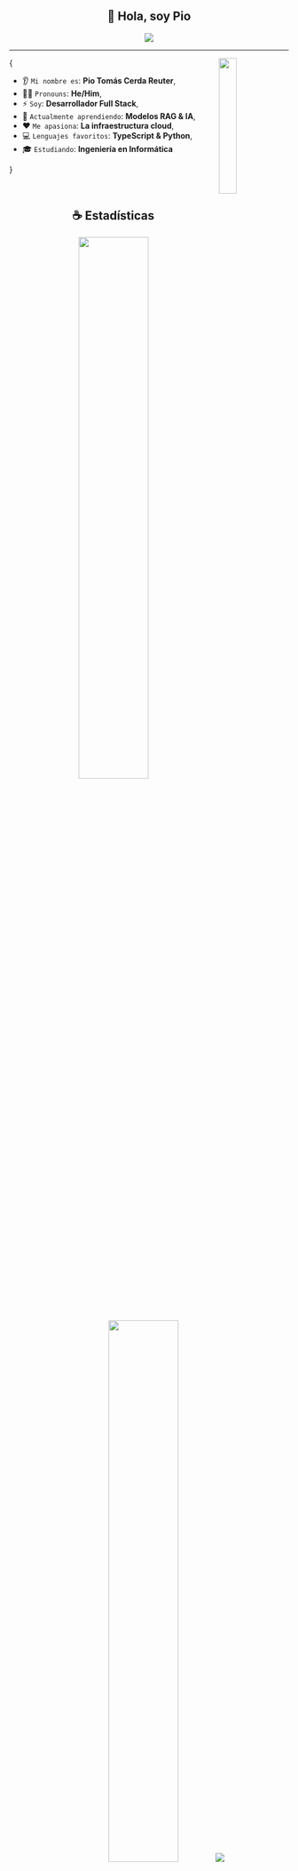 <h2 align="center">👋 Hola, soy Pio</h2>

<p align="center">
    <img src="https://komarev.com/ghpvc/?username=piodois&color=blueviolet"/>
</p>

<hr/>

<img align='right' src='https://octodex.github.com/images/daftpunktocat-guy.png' width='25%'>  

{  

* 👂 `Mi nombre es`: **Pio Tomás Cerda Reuter**,
* 👨‍💻 `Pronouns`: **He/Him**,
* ⚡ `Soy`: **Desarrollador Full Stack**,
* 🌱 `Actualmente aprendiendo`: **Modelos RAG & IA**,
* ❤️ `Me apasiona`: **La infraestructura cloud**,
* 💻 `Lenguajes favoritos`: **TypeScript & Python**,
* 🎓 `Estudiando`: **Ingeniería en Informática**

}

<br/>

<h2 align="center">☕ Estadísticas</h2>

<p align="center">
  <img height="50%" width="auto" src ="https://github-readme-stats.vercel.app/api?username=piodois&show_icons=true&count_private=true&theme=material-palenight&hide_border=true&hide=issues,contribs&bg_color=00000000">
  <img height="50%" width="auto" src ="https://github-readme-stats.vercel.app/api/top-langs/?username=piodois&layout=compact&hide_border=true&theme=material-palenight&bg_color=00000000&langs_count=6&hide=jupyter%20notebook,tex,css,php&exclude_repo=deprecated-projects">
  <img src ="https://github-readme-streak-stats.herokuapp.com?user=piodois&theme=material-palenight&hide_border=true&background=FFFFFF00">
</p>

<p align="center">
    <img src="https://github-profile-trophy.vercel.app/?username=piodois&theme=tokyonight"/>
</p>

<h2 align="center">🚀 Proyectos Destacados</h2>
<p align="center">Echa un vistazo a mis proyectos más destacados.</p>
  
| <a href="#" target="_blank">**Sistema RAG Chatbot**</a> | <a href="#" target="_blank">**Sistema Atención Ciudadana**</a> | <a href="#" target="_blank">**Gestión Contratistas**</a> | <a href="#" target="_blank">**APIs GraphQL**</a> |
| :---: | :---: | :---: | :---: |
<img align='center' src='https://cdn-icons-png.flaticon.com/512/4712/4712027.png' width="100px"  height='100px'> | <img align='center' width="100px" src='https://cdn-icons-png.flaticon.com/512/3135/3135715.png' height='100px'>  | <img align='center' src='https://cdn-icons-png.flaticon.com/512/1995/1995515.png' width="100px" height='100px'> | <img align='center' src='https://cdn-icons-png.flaticon.com/512/2164/2164832.png' width="100px" height='100px'> |
| <p>Chatbot avanzado con modelos RAG y Azure AI</p> <a href="#" target="_blank">`Repository`</a> | <p>Sistema que redujo tiempos de atención en 40%</p> <a href="#" target="_blank">`Repository`</a> | <p>Plataforma conforme a Ley de Subcontratación</p> <a href="#" target="_blank">`Repository`</a> | <p>APIs escalables con GraphQL y .NET</p> <a href="#" target="_blank">`Repository`</a> |
<br/>

<h2 align="center">🌱 Mis Habilidades</h2>

<h4 align="center">💻 Lenguajes de Programación</h4>

<p align="center">
<a href="https://github.com/search?q=user%3Apiodois+language%3Abash"><img alt="Bash" src="https://img.shields.io/badge/Bash-121011.svg?logo=gnu-bash&logoColor=white"></a>
<a href="https://github.com/search?q=user%3Apiodois+language%3Acsharp"><img alt="C#" src="https://custom-icon-badges.demolab.com/badge/C%23-68217A.svg?logo=cs2&logoColor=white"></a>
<a href="https://github.com/search?q=user%3Apiodois+language%3Acss"><img alt="CSS" src="https://img.shields.io/badge/CSS-1572B6.svg?logo=css3&logoColor=white"></a>
<a href="https://github.com/search?q=user%3Apiodois+language%3Ahtml"><img alt="HTML" src="https://img.shields.io/badge/HTML-E34F26.svg?logo=html5&logoColor=white"></a>
<a href="https://github.com/search?q=user%3Apiodois+language%3Ajavascript"><img alt="JavaScript" src="https://img.shields.io/badge/JavaScript-F7DF1E.svg?logo=javascript&logoColor=black"></a>
<a href="https://github.com/search?q=user%3Apiodois+language%3Ajavascript"><img alt="Node.js" src="https://img.shields.io/badge/Node.js-43853D.svg?logo=node.js&logoColor=white"></a>
<a href="https://github.com/search?q=user%3Apiodois+language%3Aphp"><img alt="PHP" src="https://img.shields.io/badge/PHP-777BB4.svg?logo=php&logoColor=white"></a>
<a href="https://github.com/search?q=user%3Apiodois+language%3Apython"><img alt="Python" src="https://img.shields.io/badge/Python-14354C.svg?logo=python&logoColor=white"></a>
<a href="https://github.com/search?q=user%3Apiodois+language%3Asql"><img alt="SQL" src="https://custom-icon-badges.demolab.com/badge/SQL-025E8C.svg?logo=database&logoColor=white"></a>
<a href="https://github.com/search?q=user%3Apiodois+language%3AtypeScript"><img alt="TypeScript" src="https://img.shields.io/badge/TypeScript-007ACC.svg?logo=typescript&logoColor=white"></a>
</p>

<h4 align="center">📚 Frameworks y Librerías</h4>

<p align="center">
<a href="#"><img alt="Angular" src="https://img.shields.io/badge/Angular-DD0031.svg?logo=angular&logoColor=white"></a>
<a href="#"><img alt="Django" src="https://img.shields.io/badge/Django-092E20.svg?logo=django&logoColor=white"></a>
<a href="#"><img alt="Dotnet" src="https://img.shields.io/badge/Dotnet-512BD4.svg?logo=dotnet&logoColor=white"></a>
<a href="#"><img alt="Express.js" src="https://img.shields.io/badge/Express-404d59.svg?logo=express&logoColor=white"></a>
<a href="#"><img alt="FastAPI" src="https://img.shields.io/badge/FastAPI-009688.svg?logo=fastapi&logoColor=white"></a>
<a href="#"><img alt="GraphQL" src="https://img.shields.io/badge/graphql-E10098.svg?logo=graphql&logoColor=white"></a>
<a href="#"><img alt="Laravel" src="https://img.shields.io/badge/Laravel-FF2D20.svg?logo=laravel&logoColor=white"></a>
<a href="#"><img alt="React" src="https://img.shields.io/badge/React-61DAFB.svg?logo=react&logoColor=black"></a>
<a href="#"><img alt="Tailwind CSS" src="https://img.shields.io/badge/Tailwind%20CSS-06B6D4.svg?logo=tailwind-css&logoColor=white"></a>
<a href="#"><img alt="Vue.js" src="https://img.shields.io/badge/Vue.js-4FC08D.svg?logo=vue.js&logoColor=white"></a>
</p>

<h4 align="center">⚙ Software y Herramientas</h4>

<p align="center">
<a href="#"><img alt="Docker" src="https://img.shields.io/badge/Docker-2496ED.svg?logo=docker&logoColor=white"></a>
<a href="#"><img alt="Git" src="https://img.shields.io/badge/Git-F05033.svg?logo=git&logoColor=white"></a>
<a href="#"><img alt="Linux" src="https://img.shields.io/badge/Linux-FCC624.svg?logo=linux&logoColor=black"></a>
<a href="#"><img alt="Nginx" src="https://img.shields.io/badge/Nginx-009639.svg?logo=nginx&logoColor=white"></a>
<a href="#"><img alt="Postman" src="https://img.shields.io/badge/Postman-FF6C37.svg?logo=postman&logoColor=white"></a>
<a href="#"><img alt="Ubuntu" src="https://img.shields.io/badge/Ubuntu-E95420.svg?logo=ubuntu&logoColor=white"></a>
<a href="#"><img alt="Visual Studio Code" src="https://img.shields.io/badge/Visual%20Studio%20Code-0078d7.svg?logo=visual-studio-code&logoColor=white"></a>
<a href="#"><img alt="Windows Server" src="https://img.shields.io/badge/Windows%20Server-0078D4.svg?logo=windows&logoColor=white"></a>
</p>

<h4 align="center">☁ Cloud y Bases de Datos</h4>

<p align="center">
<a href="#"><img alt="AWS" src="https://img.shields.io/badge/AWS-232F3E.svg?logo=amazon-aws&logoColor=white"></a>
<a href="#"><img alt="Azure" src="https://img.shields.io/badge/Azure-0078D4.svg?logo=microsoft-azure&logoColor=white"></a>
<a href="#"><img alt="Google Cloud" src="https://img.shields.io/badge/Google%20Cloud-4285F4.svg?logo=google-cloud&logoColor=white"></a>
<a href="#"><img alt="MongoDB" src="https://img.shields.io/badge/MongoDB-47A248.svg?logo=mongodb&logoColor=white"></a>
<a href="#"><img alt="MySQL" src="https://img.shields.io/badge/MySQL-00f.svg?logo=mysql&logoColor=white"></a>
<a href="#"><img alt="Oracle Cloud" src="https://img.shields.io/badge/Oracle%20Cloud-F80000.svg?logo=oracle&logoColor=white"></a>
<a href="#"><img alt="PostgreSQL" src="https://img.shields.io/badge/PostgreSQL-336791.svg?logo=postgresql&logoColor=white"></a>
</p>

<h4 align="center">🤖 IA y Tecnologías Emergentes</h4>

<p align="center">
<a href="#"><img alt="Azure AI" src="https://img.shields.io/badge/Azure%20AI-0078D4.svg?logo=microsoft-azure&logoColor=white"></a>
<a href="#"><img alt="ChatGPT API" src="https://img.shields.io/badge/ChatGPT%20API-412991.svg?logo=openai&logoColor=white"></a>
<a href="#"><img alt="OpenAI" src="https://img.shields.io/badge/OpenAI-412991.svg?logo=openai&logoColor=white"></a>
<a href="#"><img alt="RAG Models" src="https://img.shields.io/badge/RAG%20Models-FF6F00.svg?logo=databricks&logoColor=white"></a>
</p>

<br/>

<h2 align="center">📊 GitHub Analytics</h2>

<p align="center">
<a href="https://github.com/piodois">
  <img height="180em" src="https://github-readme-stats-eight-theta.vercel.app/api?username=piodois&show_icons=true&theme=algolia&include_all_commits=true&count_private=true"/>
  <img height="180em" src="https://github-readme-stats-eight-theta.vercel.app/api/top-langs/?username=piodois&layout=compact&langs_count=8&theme=algolia"/>
</a>
</p>

<h2 align="center">📌 Repositorios Destacados</h2>
<p align="center">Echa un vistazo a mis repositorios más destacados.</p>

<div align="center">
  
[![Sistema RAG Chatbot](https://github-readme-stats.vercel.app/api/pin/?username=piodois&repo=rag-chatbot-system&theme=algolia)](https://github.com/piodois/rag-chatbot-system)
[![Sistema Atención Ciudadana](https://github-readme-stats.vercel.app/api/pin/?username=piodois&repo=citizen-service-system&theme=algolia)](https://github.com/piodois/citizen-service-system)

</div>

<h2 align="center">🤝 Conecta Conmigo</h2>

<p align="center">
<a href="mailto:piodois1@gmail.com"><img src="https://img.shields.io/badge/Email-D14836?style=for-the-badge&logo=gmail&logoColor=white"/></a>
<a href="https://linkedin.com/in/piocerda"><img src="https://img.shields.io/badge/LinkedIn-0077B5?style=for-the-badge&logo=linkedin&logoColor=white"/></a>
<a href="https://github.com/piodois"><img src="https://img.shields.io/badge/GitHub-100000?style=for-the-badge&logo=github&logoColor=white"/></a>
</p>

---

<p align="center">
  <i>🚀 "Siempre explorando nuevas tecnologías y construyendo soluciones innovadoras"</i>
</p>

<p align="center">
  <img src="https://capsule-render.vercel.app/api?type=waving&color=gradient&height=60&section=footer"/>
</p>
